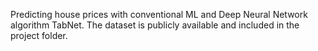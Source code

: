 Predicting house prices with conventional ML and Deep Neural Network algorithm TabNet. The dataset is publicly available and included in the project folder. 
